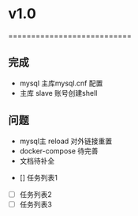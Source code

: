 # v1.0
===========================
## 完成
* mysql 主库mysql.cnf 配置
* 主库 slave 账号创建shell
## 问题
* mysql主 reload 对外链接重置
* docker-compose 待完善
* 文档待补全

- [] 任务列表1
- [ ] 任务列表2
- [ ] 任务列表3